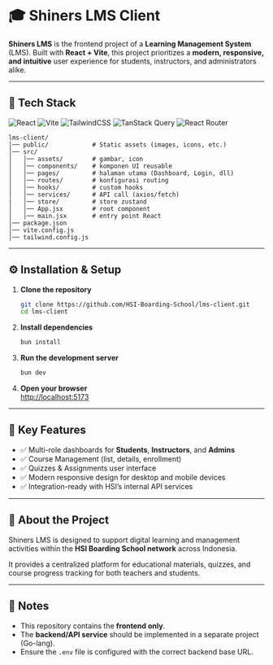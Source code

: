 # 🎓 Shiners LMS Client

**Shiners LMS** is the frontend project of a **Learning Management System** (LMS). Built with **React + Vite**, this project prioritizes a **modern, responsive, and intuitive** user experience for students, instructors, and administrators alike.

***

## 🚀 Tech Stack

![React](https://img.shields.io/badge/React-20232A?style=for-the-badge&logo=react&logoColor=61DAFB)
![Vite](https://img.shields.io/badge/Vite-646CFF?style=for-the-badge&logo=vite&logoColor=white)
![TailwindCSS](https://img.shields.io/badge/TailwindCSS-06B6D4?style=for-the-badge&logo=tailwindcss&logoColor=white)
![TanStack Query](https://img.shields.io/badge/TanStack_Query-FF4154?style=for-the-badge&logo=reactquery&logoColor=white)
![React Router](https://img.shields.io/badge/React_Router-CA4245?style=for-the-badge&logo=reactrouter&logoColor=white)

```
lms-client/
│── public/            # Static assets (images, icons, etc.)
│── src/
│   │── assets/        # gambar, icon
│   │── components/    # komponen UI reusable
│   │── pages/         # halaman utama (Dashboard, Login, dll)
│   │── routes/        # konfigurasi routing
│   │── hooks/         # custom hooks
│   │── services/      # API call (axios/fetch)
|   │── store/         # store zustand
│   │── App.jsx        # root component
│   │── main.jsx       # entry point React
│── package.json
│── vite.config.js
│── tailwind.config.js
```

***

## ⚙️ Installation & Setup

1. **Clone the repository**
   ```bash
   git clone https://github.com/HSI-Boarding-School/lms-client.git
   cd lms-client
   ```

2. **Install dependencies**
   ```bash
   bun install
   ```

3. **Run the development server**
   ```bash
   bun dev
   ```

4. **Open your browser**  
   [http://localhost:5173](http://localhost:5173)

***

## 🌟 Key Features

- ✅ Multi-role dashboards for **Students**, **Instructors**, and **Admins**  
- ✅ Course Management (list, details, enrollment)  
- ✅ Quizzes & Assignments user interface  
- ✅ Modern responsive design for desktop and mobile devices  
- ✅ Integration-ready with HSI’s internal API services  

***

## 🏫 About the Project

Shiners LMS is designed to support digital learning and management activities within the **HSI Boarding School network** across Indonesia.  

It provides a centralized platform for educational materials, quizzes, and course progress tracking for both teachers and students.

***

## 📌 Notes

- This repository contains the **frontend only**.  
- The **backend/API service** should be implemented in a separate project (Go-lang).  
- Ensure the `.env` file is configured with the correct backend base URL.  